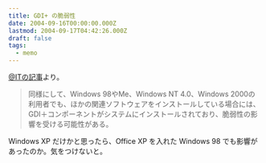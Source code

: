 ```yaml
---
title: GDI+ の脆弱性
date: 2004-09-16T00:00:00.000Z
lastmod: 2004-09-17T04:42:26.000Z
draft: false
tags:
  - memo
---
```


[@ITの記事](http://www.atmarkit.co.jp/fwin2k/hotfix/ms04-027-028/ms04-027-028.html)より。

> 同様にして、Windows 98やMe、Windows NT 4.0、Windows 2000の利用者でも、ほかの関連ソフトウェアをインストールしている場合には、GDI＋コンポーネントがシステムにインストールされており、脆弱性の影響を受ける可能性がある。

Windows XP だけかと思ったら、Office XP を入れた Windows 98 でも影響があったのか。気をつけないと。

